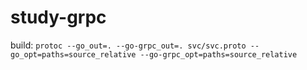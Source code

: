 # study-grpc
build:
```protoc --go_out=. --go-grpc_out=. svc/svc.proto --go_opt=paths=source_relative --go-grpc_opt=paths=source_relative```
